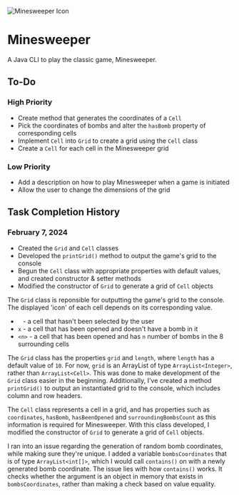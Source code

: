 ![Minesweeper Icon](https://static.wikia.nocookie.net/logopedia/images/9/98/Minesweeper_1992.png/revision/latest?cb=20220716174154)

# Minesweeper

A Java CLI to play the classic game, Minesweeper.

## To-Do

### High Priority

- Create method that generates the coordinates of a `Cell`
- Pick the coordinates of bombs and alter the `hasBomb` property of corresponding cells
- Implement `Cell` into `Grid` to create a grid using the `Cell` class
- Create a `Cell` for each cell in the Minesweeper grid

### Low Priority

- Add a description on how to play Minesweeper when a game is initiated
- Allow the user to change the dimensions of the grid

## Task Completion History

### February 7, 2024

- Created the `Grid` and `Cell` classes
- Developed the `printGrid()` method to output the game's grid to the console
- Begun the `Cell` class with appropriate properties with default values, and created constructor & setter methods
- Modified the constructor of `Grid` to generate a grid of `Cell` objects

The `Grid` class is reponsible for outputting the game's grid to the console. The displayed 'icon' of each cell depends on its corresponding value.

- ` ` - a cell that hasn't been selected by the user
- `x` - a cell that has been opened and doesn't have a bomb in it
- `<n>` - a cell that has been opened and has `n` number of bombs in the 8 surrounding cells

The `Grid` class has the properties `grid` and `length`, where `length` has a default value of `10`. For now, `grid` is an ArrayList of type `ArrayList<Integer>`, rather than `ArrayList<Cell>`. This was done to make development of the `Grid` class easier in the beginning. Additionally, I've created a method `printGrid()` to output an instantiated grid to the console, which includes column and row headers.

The `Cell` class represents a cell in a grid, and has properties such as `coordinates`, `hasBomb`, `hasBeenOpened` and `surroundingBombsCount` as this information is required for Minesweeper. With this class developed, I modified the constructor of `Grid` to generate a grid of `Cell` objects.

I ran into an issue regarding the generation of random bomb coordinates, while making sure they're unique. I added a variable `bombsCoordinates` that is of type `ArrayList<int[]>`, which I would call `contains()` on with a newly generated bomb coordinate. The issue lies with how `contains()` works. It checks whether the argument is an object in memory that exists in `bombsCoordinates`, rather than making a check based on value equality.
